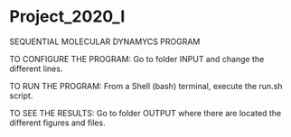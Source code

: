 # Project_2020_I
SEQUENTIAL MOLECULAR DYNAMYCS PROGRAM

TO CONFIGURE THE PROGRAM:
   Go to folder INPUT and change the different lines.

TO RUN THE PROGRAM:
   From a Shell (bash) terminal, execute the run.sh script.
   
TO SEE THE RESULTS:
   Go to folder OUTPUT where there are located the different figures and files.
